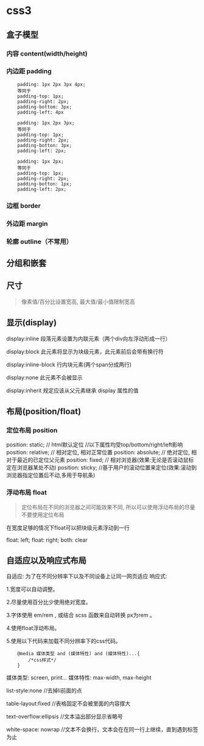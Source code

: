 # css3

## 盒子模型

### 内容 content(width/height)

### 内边距 padding

```
    padding: 1px 2px 3px 4px;
    等同于
    padding-top: 1px;
    padding-right: 2px;
    padding-bottom: 3px;
    padding-left: 4px

    padding: 1px 2px 3px;
    等同于
    padding-top: 1px;
    padding-right: 2px;
    padding-botton: 3px;
    padding-left: 2px;

    padding: 1px 2px;
    等同于
    padding-top: 1px;
    padding-right: 2px;
    padding-botton: 1px;
    padding-left: 2px; 
```

### 边框 border

### 外边距 margin 

### 轮廓 outline（不常用） 

## 分组和嵌套

## 尺寸

> 像素值/百分比设置宽高, 最大值/最小值限制宽高

## 显示(display)

display:inline 段落元素设置为内联元素（两个div向左浮动形成一行）

display:block 此元素将显示为块级元素，此元素前后会带有换行符

display:inline-block 行内块元素(两个span分成两行)

display:none 此元素不会被显示

display:inherit 规定应该从父元素继承 display 属性的值

## 布局(position/float)
    
### 定位布局 position

position: static;   // html默认定位
//以下属性均受top/bottom/right/left影响
position: relative; // 相对定位, 相对正常位置
position: absolute; // 绝对定位, 相对于最近的已定位父元素
position: fixed;    // 相对浏览器(效果:无论是否滚动鼠标定在浏览器某处不动)
position: sticky;   //基于用户的滚动位置来定位(效果:滚动到浏览器指定位置后不动,多用于导航条)

### 浮动布局 float

> 定位布局在不同的浏览器之间可能效果不同, 所以可以使用浮动布局的尽量不要使用定位布局

在宽度足够的情况下float可以把块级元素浮动到一行

float: left;
float: right;
both: clear

## 自适应以及响应式布局

自适应: 为了在不同分辨率下以及不同设备上让同一网页适应
响应式:

1.宽度可以自动调整。

2.尽量使用百分比少使用绝对宽度。

3.字体使用 em/rem , 或结合 scss 函数来自动转换 px为rem 。

4.使用float浮动布局。

5.使用以下代码来加载不同分辨率下的css代码。

```
    @media 媒体类型 and (媒体特性) and (媒体特性)...{
        /*css样式*/
    }
```
媒体类型: screen, print...      媒体特性: max-width, max-height

list-style:none //去掉li前面的点  

table-layout:fixed //表格固定不会被里面的内容撑大

text-overflow:ellipsis //文本溢出部分显示省略号

white-space: nowrap //文本不会换行，文本会在在同一行上继续，直到遇到标签为止